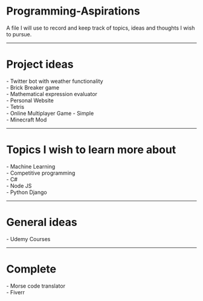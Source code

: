 # Programming-Aspirations
A file I will use to record and keep track of topics, ideas and thoughts I wish to pursue.


-------------------------------------------------------------------------
<h1> Project ideas </h1>
- Twitter bot with weather functionality <br>
- Brick Breaker game <br>
- Mathematical expression evaluator <br>
- Personal Website <br>
- Tetris <br>
- Online Multiplayer Game - Simple <br>
- Minecraft Mod

-------------------------------------------------------------------------
<h1> Topics I wish to learn more about </h1>
- Machine Learning <br>
- Competitive programming <br>
- C# <br>
- Node JS <br>
- Python Django <br>

-------------------------------------------------------------------------
<h1> General ideas </h1>
- Udemy Courses <br>

-------------------------------------------------------------------------
<h1> Complete </h1>
- Morse code translator <br>
- Fiverr <br>
